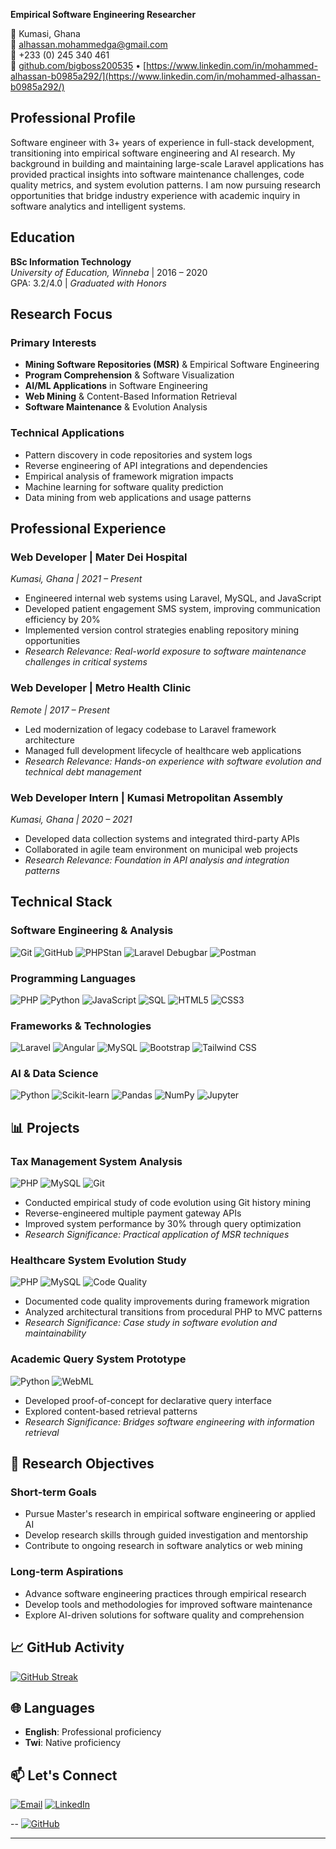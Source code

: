 **Empirical Software Engineering Researcher**

📍 Kumasi, Ghana  
📧 alhassan.mohammedga@gmail.com  
📱 +233 (0) 245 340 461  
🔗 [github.com/bigboss200535](https://github.com/bigboss200535) • [https://www.linkedin.com/in/mohammed-alhassan-b0985a292/](https://www.linkedin.com/in/mohammed-alhassan-b0985a292/)


## Professional Profile

Software engineer with 3+ years of experience in full-stack development, transitioning into empirical software engineering and AI research. My background in building and maintaining large-scale Laravel applications has provided practical insights into software maintenance challenges, code quality metrics, and system evolution patterns. I am now pursuing research opportunities that bridge industry experience with academic inquiry in software analytics and intelligent systems.

## Education

**BSc Information Technology**  
*University of Education, Winneba* | 2016 – 2020  
GPA: 3.2/4.0 | *Graduated with Honors*

## Research Focus

### Primary Interests
- **Mining Software Repositories (MSR)** & Empirical Software Engineering
- **Program Comprehension** & Software Visualization
- **AI/ML Applications** in Software Engineering
- **Web Mining** & Content-Based Information Retrieval
- **Software Maintenance** & Evolution Analysis

### Technical Applications
- Pattern discovery in code repositories and system logs
- Reverse engineering of API integrations and dependencies
- Empirical analysis of framework migration impacts
- Machine learning for software quality prediction
- Data mining from web applications and usage patterns

## Professional Experience

### **Web Developer** | Mater Dei Hospital
*Kumasi, Ghana | 2021 – Present*

- Engineered internal web systems using Laravel, MySQL, and JavaScript
- Developed patient engagement SMS system, improving communication efficiency by 20%
- Implemented version control strategies enabling repository mining opportunities
- *Research Relevance: Real-world exposure to software maintenance challenges in critical systems*

### **Web Developer** | Metro Health Clinic
*Remote | 2017 – Present*

- Led modernization of legacy codebase to Laravel framework architecture
- Managed full development lifecycle of healthcare web applications
- *Research Relevance: Hands-on experience with software evolution and technical debt management*

### **Web Developer Intern** | Kumasi Metropolitan Assembly
*Kumasi, Ghana | 2020 – 2021*

- Developed data collection systems and integrated third-party APIs
- Collaborated in agile team environment on municipal web projects
- *Research Relevance: Foundation in API analysis and integration patterns*

## Technical Stack

### **Software Engineering & Analysis**
![Git](https://img.shields.io/badge/Git-F05032?style=flat&logo=git&logoColor=white)
![GitHub](https://img.shields.io/badge/GitHub-181717?style=flat&logo=github&logoColor=white)
![PHPStan](https://img.shields.io/badge/PHPStan-8C5FD3?style=flat)
![Laravel Debugbar](https://img.shields.io/badge/Laravel_Debugbar-FF2D20?style=flat&logo=laravel&logoColor=white)
![Postman](https://img.shields.io/badge/Postman-FF6C37?style=flat&logo=postman&logoColor=white)

### **Programming Languages**
![PHP](https://img.shields.io/badge/PHP-777BB4?style=flat&logo=php&logoColor=white)
![Python](https://img.shields.io/badge/Python-3776AB?style=flat&logo=python&logoColor=white)
![JavaScript](https://img.shields.io/badge/JavaScript-F7DF1E?style=flat&logo=javascript&logoColor=black)
![SQL](https://img.shields.io/badge/SQL-4479A1?style=flat&logo=mysql&logoColor=white)
![HTML5](https://img.shields.io/badge/HTML5-E34F26?style=flat&logo=html5&logoColor=white)
![CSS3](https://img.shields.io/badge/CSS3-1572B6?style=flat&logo=css3&logoColor=white)

### **Frameworks & Technologies**
![Laravel](https://img.shields.io/badge/Laravel-FF2D20?style=flat&logo=laravel&logoColor=white)
![Angular](https://img.shields.io/badge/Angular-DD0031?style=flat&logo=angular&logoColor=white)
![MySQL](https://img.shields.io/badge/MySQL-4479A1?style=flat&logo=mysql&logoColor=white)
![Bootstrap](https://img.shields.io/badge/Bootstrap-7952B3?style=flat&logo=bootstrap&logoColor=white)
![Tailwind CSS](https://img.shields.io/badge/Tailwind_CSS-38B2AC?style=flat&logo=tailwind-css&logoColor=white)

### **AI & Data Science**
![Python](https://img.shields.io/badge/Python-3776AB?style=flat&logo=python&logoColor=white)
![Scikit-learn](https://img.shields.io/badge/Scikit--learn-F7931E?style=flat&logo=scikit-learn&logoColor=white)
![Pandas](https://img.shields.io/badge/Pandas-150458?style=flat&logo=pandas&logoColor=white)
![NumPy](https://img.shields.io/badge/NumPy-013243?style=flat&logo=numpy&logoColor=white)
![Jupyter](https://img.shields.io/badge/Jupyter-F37626?style=flat&logo=jupyter&logoColor=white)

## 📊 Projects

### **Tax Management System Analysis**
![PHP](https://img.shields.io/badge/PHP-Laravel-777BB4?style=flat&logo=php&logoColor=white)
![MySQL](https://img.shields.io/badge/MySQL-Database-4479A1?style=flat&logo=mysql&logoColor=white)
![Git](https://img.shields.io/badge/Git-MSR_Analysis-F05032?style=flat&logo=git&logoColor=white)

- Conducted empirical study of code evolution using Git history mining
- Reverse-engineered multiple payment gateway APIs
- Improved system performance by 30% through query optimization
- *Research Significance: Practical application of MSR techniques*

### **Healthcare System Evolution Study**
![PHP](https://img.shields.io/badge/PHP-Laravel-777BB4?style=flat&logo=php&logoColor=white)
![MySQL](https://img.shields.io/badge/MySQL-Database-4479A1?style=flat&logo=mysql&logoColor=white)
![Code Quality](https://img.shields.io/badge/Code_Quality-Metrics-2496ED?style=flat)

- Documented code quality improvements during framework migration
- Analyzed architectural transitions from procedural PHP to MVC patterns
- *Research Significance: Case study in software evolution and maintainability*

### **Academic Query System Prototype**
![Python](https://img.shields.io/badge/Python-Data_Mining-3776AB?style=flat&logo=python&logoColor=white)
![WebML](https://img.shields.io/badge/WebML-Inspired-FF6B6B?style=flat)

- Developed proof-of-concept for declarative query interface
- Explored content-based retrieval patterns
- *Research Significance: Bridges software engineering with information retrieval*

## 🎯 Research Objectives

### Short-term Goals
- Pursue Master's research in empirical software engineering or applied AI
- Develop research skills through guided investigation and mentorship
- Contribute to ongoing research in software analytics or web mining

### Long-term Aspirations
- Advance software engineering practices through empirical research
- Develop tools and methodologies for improved software maintenance
- Explore AI-driven solutions for software quality and comprehension

## 📈 GitHub Activity

[![GitHub Streak](https://streak-stats.demolab.com/?user=bigboss200535&theme=default)](https://git.io/streak-stats)


## 🌐 Languages

- **English**: Professional proficiency
- **Twi**: Native proficiency

## 📫 Let's Connect

[![Email](https://img.shields.io/badge/Email-alhassan.mohammedga@gmail.com-D14836?style=for-the-badge&logo=gmail&logoColor=white)](mailto:alhassan.mohammedga@gmail.com)
[![LinkedIn](https://img.shields.io/badge/LinkedIn-Connect-0A66C2?style=for-the-badge&logo=linkedin&logoColor=white)](#)

--
[![GitHub](https://img.shields.io/badge/GitHub-Follow-181717?style=for-the-badge&logo=github&logoColor=white)](https://github.com/bigboss200535)

---
